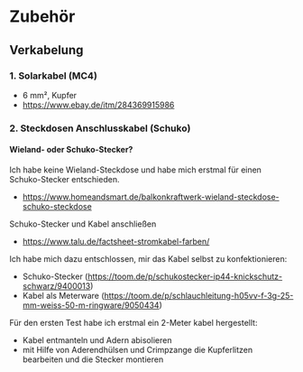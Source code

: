 # Zubehör
## Verkabelung
### 1. Solarkabel (MC4)
* 6 mm², Kupfer
* https://www.ebay.de/itm/284369915986

### 2. Steckdosen Anschlusskabel (Schuko)
#### Wieland- oder Schuko-Stecker?
Ich habe keine Wieland-Steckdose und habe mich erstmal für einen Schuko-Stecker entschieden.
* https://www.homeandsmart.de/balkonkraftwerk-wieland-steckdose-schuko-steckdose

Schuko-Stecker und Kabel anschließen
* https://www.talu.de/factsheet-stromkabel-farben/

Ich habe mich dazu entschlossen, mir das Kabel selbst zu konfektionieren:
- Schuko-Stecker (https://toom.de/p/schukostecker-ip44-knickschutz-schwarz/9400013)
- Kabel als Meterware (https://toom.de/p/schlauchleitung-h05vv-f-3g-25-mm-weiss-50-m-ringware/9050434)

Für den ersten Test habe ich erstmal ein 2-Meter kabel hergestellt:
- Kabel entmanteln und Adern abisolieren
- mit Hilfe von Aderendhülsen und Crimpzange die Kupferlitzen bearbeiten und die Stecker montieren
